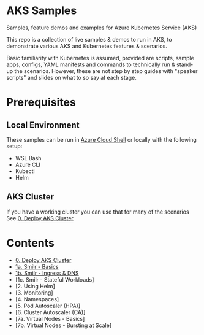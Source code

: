 # AKS Samples
Samples, feature demos and examples for Azure Kubernetes Service (AKS)

This repo is a collection of live samples & demos to run in AKS, to demonstrate various AKS and Kubernetes features & scenarios. 

Basic familiarity with Kubernetes is assumed, provided are scripts, sample apps, configs, YAML manifests and commands to technically run & stand-up the scenarios. However, these are not step by step guides with "speaker scripts" and slides on what to so say at each stage.

# Prerequisites

## Local Environment 
These samples can be run in [Azure Cloud Shell](https://shell.azure.com) or locally with the following setup:
- WSL Bash
- Azure CLI
- Kubectl
- Helm

## AKS Cluster
If you have a working cluster you can use that for many of the scenarios
See [0. Deploy AKS Cluster](./0-cluster-deploy/)

# Contents

- [0. Deploy AKS Cluster](./0-cluster-deploy/)
- [1a. Smilr - Basics](./1a-basic/)
- [1b. Smilr - Ingress & DNS](./1b-ingress)
- [1c. Smilr - Stateful Workloads]
- [2. Using Helm]
- [3. Monitoring]
- [4. Namespaces]
- [5. Pod Autoscaler (HPA)]
- [6. Cluster Autoscaler (CA)]
- [7a. Virtual Nodes - Basics]
- [7b. Virtual Nodes - Bursting at Scale]
